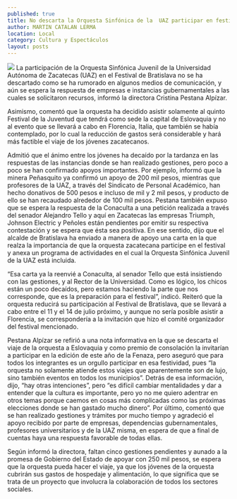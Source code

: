 ```yaml
---
published: true
title: No descarta la Orquesta Sinfónica de la  UAZ participar en festivales de Europa
author: MARTIN CATALAN LERMA
location: Local
category: Cultura y Espectáculos
layout: posts
---
```


![](http://i.imgur.com/xNhMvixm.jpg)
La participación de la Orquesta Sinfónica Juvenil de la Universidad Autónoma de Zacatecas (UAZ) en el Festival de Bratislava no se ha descartado como se ha rumorado en algunos medios de comunicación, y aún se espera la respuesta de empresas e instancias gubernamentales a las cuales se solicitaron recursos, informó la directora Cristina Pestana Alpízar.

Asimismo, comentó que la orquesta ha decidido asistir solamente al quinto Festival de la Juventud que tendrá como sede la capital de Eslovaquia y no al evento que se llevará a cabo en Florencia, Italia, que también se había contemplado, por lo cual la reducción de gastos será considerable y hará más factible el viaje de los jóvenes zacatecanos.

Admitió que el ánimo entre los jóvenes ha decaído por la tardanza en las respuestas de las instancias donde se han realizado gestiones, pero poco a poco se han confirmado apoyos importantes.
Por ejemplo, informó que la minera Peñasquito ya confirmó un apoyo de 200 mil pesos, mientras que profesores de la UAZ, a través del Sindicato de Personal Académico, han hecho donativos de 500 pesos e incluso de mil y 2 mil pesos, y producto de ello se han recaudado alrededor de 100 mil pesos.
Pestana también expuso que se espera la respuesta de la Conaculta a una petición realizada a través del senador Alejandro Tello y aquí en Zacatecas las empresas Triumph, Johnson Electric y Peñoles están pendientes por emitir su respectiva contestación y se espera que ésta sea positiva.
En ese sentido, dijo que el alcalde de Bratislava ha enviado a manera de apoyo una carta en la que realza la importancia de que la orquesta zacatecana participe en el festival y anexa un programa de actividades en el cual la Orquesta Sinfónica Juvenil de la UAZ está incluida.

“Esa carta ya la reenvié a Conaculta, al senador Tello que está insistiendo con las gestiones, y al Rector de la Universidad. Como es lógico, los chicos están un poco decaídos, pero estamos haciendo la parte que nos corresponde, que es la preparación para el festival”, indicó.
Reiteró que la orquesta reducirá su participación al Festival de Bratislava, que se llevará a cabo entre el 11 y el 14 de julio próximo, y aunque no sería posible asistir a Florencia, se correspondería a la invitación que hizo el comité organizador del festival mencionado.

Pestana Alpízar se refirió a una nota informativa en la que se descarta el viaje de la orquesta a Eslovaquia y como premio de consolación la invitarían a participar en la edición de este año de la Fenaza, pero aseguró que para todos los integrantes es un orgullo participar en esa festividad, pues “la orquesta no solamente atiende estos viajes que aparentemente son de lujo, sino también eventos en todos los municipios”.
Detrás de esa información, dijo, “hay otras intenciones”, pero “es difícil cambiar mentalidades y dar a entender que la cultura es importante, pero yo no me quiero adentrar en otros temas porque caemos en cosas más complicadas como las próximas elecciones donde se han gastado mucho dinero”.
Por último, comentó que se han realizado gestiones y trámites por mucho tiempo y agradeció el apoyo recibido por parte de empresas, dependencias gubernamentales, profesores universitarios y de la UAZ misma, en espera de que a final de cuentas haya una respuesta favorable de todas ellas.

Según informó la directora, faltan cinco gestiones pendientes y aunado a la promesa de Gobierno del Estado de apoyar con 250 mil pesos, se espera que la orquesta pueda hacer el viaje, ya que los jóvenes de la orquesta cubrirán sus gastos de hospedaje y alimentación, lo que significa que se trata de un proyecto que involucra la colaboración de todos los sectores sociales.
